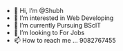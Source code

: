 - 👋 Hi, I’m @Shubh
- 👀 I’m interested in Web Developing 
- 🌱 I’m currently Pursuing BScIT 
- 💞️ I’m looking to For Jobs
- 📫 How to reach me ... 9082767455

<!---
Skrutz-Z/Skrutz-Z is a ✨ special ✨ repository because its `README.md` (this file) appears on your GitHub profile.
You can click the Preview link to take a look at your changes.
--->

